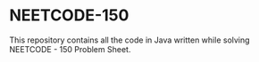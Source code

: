 # NEETCODE-150
This repository contains all the code in Java written while solving NEETCODE - 150 Problem Sheet.
